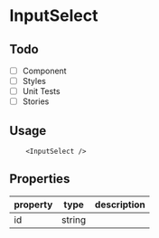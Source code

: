 # InputSelect

## Todo

- [ ] Component
- [ ] Styles
- [ ] Unit Tests
- [ ] Stories

## Usage

```tsx
    <InputSelect />
```

## Properties
| property | type   | description |
|----------|--------|-------------|
| id       | string |             |
